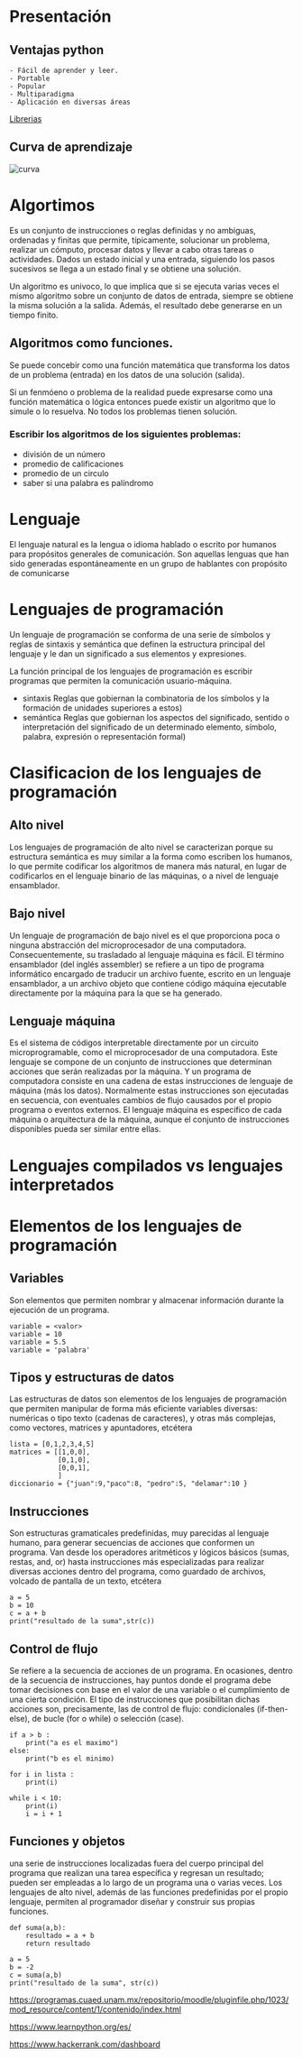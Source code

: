 # Presentación 
## Ventajas python 
    - Fácil de aprender y leer.
    - Portable 
    - Popular 
    - Multiparadigma 
    - Aplicación en diversas áreas
    
[Librerias](https://python.libhunt.com)
## Curva de aprendizaje  

![curva](https://www.test-oposiciones.es/wp-content/uploads/2018/03/Curva-aprendizaje-1024x752.png)


# Algortimos 
Es un conjunto de instrucciones o reglas definidas y no ambiguas, ordenadas y finitas que permite, típicamente, solucionar un problema, realizar un cómputo, procesar datos y llevar a cabo otras tareas o actividades.​ Dados un estado inicial y una entrada, siguiendo los pasos sucesivos se llega a un estado final y se obtiene una solución. 

Un algoritmo es univoco, lo que implica que si se ejecuta varias veces el mismo algoritmo sobre un conjunto de datos de entrada, siempre se obtiene la misma solución a la salida. Además, el resultado debe generarse en un tiempo finito.


## Algoritmos como funciones.
Se puede concebir como una función matemática que transforma los datos de un problema (entrada) en los datos de una solución (salida). 

Si un fenmóeno o problema de la realidad puede expresarse como una función matemática o lógica entonces puede existir un algoritmo que lo simule o lo resuelva. No todos los problemas tienen solución. 

### Escribir los algoritmos de los siguientes problemas:
- división de un número 
- promedio de calificaciones
- promedio de un circulo
- saber si una palabra es palíndromo 

# Lenguaje 
El lenguaje natural es la lengua o idioma hablado o escrito por humanos para propósitos generales de comunicación. Son aquellas lenguas que han sido generadas espontáneamente en un grupo de hablantes con propósito de comunicarse

# Lenguajes de programación 

Un lenguaje de programación se conforma de una serie de símbolos y reglas de sintaxis y semántica que definen la estructura principal del lenguaje y le dan un significado a sus elementos y expresiones.


La función principal de los lenguajes de programación es escribir programas que permiten la comunicación usuario-máquina.

- sintaxis 
    Reglas que gobiernan la combinatoria de los símbolos y la formación de unidades superiores a estos)
- semántica 
    Reglas que gobiernan los aspectos del significado, sentido o interpretación del significado de un determinado elemento, símbolo, palabra, expresión o representación formal)
# Clasificacion de los lenguajes de programación 

## Alto nivel 
Los lenguajes de programación de alto nivel se caracterizan porque su estructura semántica es muy similar a la forma como escriben los humanos, lo que permite codificar los algoritmos de manera más natural, en lugar de codificarlos en el lenguaje binario de las máquinas, o a nivel de lenguaje ensamblador.

## Bajo nivel 
Un lenguaje de programación de bajo nivel es el que proporciona poca o ninguna abstracción del microprocesador de una computadora. Consecuentemente, su trasladado al lenguaje máquina es fácil. El término ensamblador (del inglés assembler) se refiere a un tipo de programa informático encargado de traducir un archivo fuente, escrito en un lenguaje ensamblador, a un archivo objeto que contiene código máquina ejecutable directamente por la máquina para la que se ha generado.

## Lenguaje máquina 
Es el sistema de códigos interpretable directamente por un circuito microprogramable, como el microprocesador de una computadora. Este lenguaje se compone de un conjunto de instrucciones que determinan acciones que serán realizadas por la máquina. Y un programa de computadora consiste en una cadena de estas instrucciones de lenguaje de máquina (más los datos). Normalmente estas instrucciones son ejecutadas en secuencia, con eventuales cambios de flujo causados por el propio programa o eventos externos. El lenguaje máquina es específico de cada máquina o arquitectura de la máquina, aunque el conjunto de instrucciones disponibles pueda ser similar entre ellas.

# Lenguajes compilados vs lenguajes interpretados 
# Elementos de los lenguajes de programación 


## Variables 
Son elementos que permiten nombrar y almacenar información durante la ejecución de un programa. 

```
variable = <valor>
variable = 10
variable = 5.5
variable = 'palabra'
```

## Tipos y estructuras de datos

Las estructuras de datos son elementos de los lenguajes de programación que permiten manipular de forma más eficiente variables diversas: numéricas o tipo texto (cadenas de caracteres), y otras más complejas, como vectores, matrices y apuntadores, etcétera

```
lista = [0,1,2,3,4,5]
matrices = [[1,0,0],
            [0,1,0],
            [0,0,1],
            ]
diccionario = {"juan":9,"paco":8, "pedro":5, "delamar":10 }
```

## Instrucciones
Son estructuras gramaticales predefinidas, muy parecidas al lenguaje humano, para generar secuencias de acciones que conformen un programa. Van desde los operadores aritméticos y lógicos básicos (sumas, restas, and, or) hasta instrucciones más especializadas para realizar diversas acciones dentro del programa, como guardado de archivos, volcado de pantalla de un texto, etcétera

```
a = 5
b = 10 
c = a + b
print("resultado de la suma",str(c))
```


## Control de flujo
Se refiere a la secuencia de acciones de un programa. En ocasiones, dentro de la secuencia de instrucciones, hay puntos donde el programa debe tomar decisiones con base en el valor de una variable o el cumplimiento de una cierta condición. El tipo de instrucciones que posibilitan dichas acciones son, precisamente, las de control de flujo: condicionales (if-then-else), de bucle (for o while) o selección (case).

```
if a > b : 
    print("a es el maximo")
else:
    print("b es el minimo)

for i in lista :
    print(i)

while i < 10:
    print(i)
    i = i + 1

```


## Funciones y objetos 
una serie de instrucciones localizadas fuera del cuerpo principal del programa que realizan una tarea específica y regresan un resultado; pueden ser empleadas a lo largo de un programa una o varias veces. Los lenguajes de alto nivel, además de las funciones predefinidas por el propio lenguaje, permiten al programador diseñar y construir sus propias funciones.

```
def suma(a,b):
    resultado = a + b
    return resultado

a = 5
b = -2 
c = suma(a,b)
print("resultado de la suma", str(c))
```


https://programas.cuaed.unam.mx/repositorio/moodle/pluginfile.php/1023/mod_resource/content/1/contenido/index.html

https://www.learnpython.org/es/

https://www.hackerrank.com/dashboard
